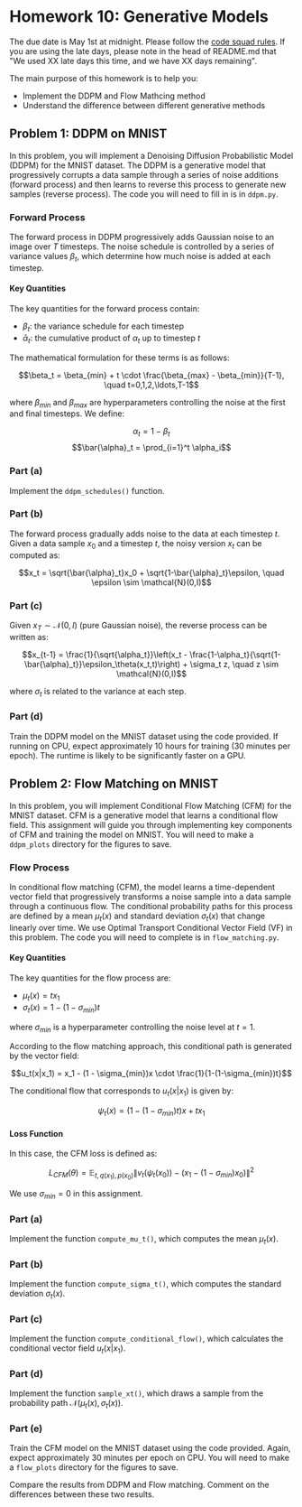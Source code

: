 # Homework 10: Generative Models

The due date is May 1st at midnight. Please follow the [code squad rules](https://junwei-lu.github.io/bst236/chapter_syllabus/syllabus/#code-squad). If you are using the late days, please note in the head of README.md that "We used XX late days this time, and we have XX days remaining". 

The main purpose of this homework is to help you:

- Implement the DDPM and Flow Mathcing method
- Understand the difference between different generative methods


## Problem 1: DDPM on MNIST

In this problem, you will implement a Denoising Diffusion Probabilistic Model (DDPM) for the MNIST dataset. The DDPM is a generative model that progressively corrupts a data sample through a series of noise additions (forward process) and then learns to reverse this process to generate new samples (reverse process). The code you will need to fill in is in `ddpm.py`. 

### Forward Process

The forward process in DDPM progressively adds Gaussian noise to an image over $T$ timesteps. The noise schedule is controlled by a series of variance values $\beta_t$, which determine how much noise is added at each timestep.

#### Key Quantities
The key quantities for the forward process contain:
- $\beta_t$: the variance schedule for each timestep
- $\bar{\alpha}_t$: the cumulative product of $\alpha_t$ up to timestep $t$

The mathematical formulation for these terms is as follows:

$$\beta_t = \beta_{min} + t \cdot \frac{\beta_{max} - \beta_{min}}{T-1}, \quad t=0,1,2,\ldots,T-1$$

where $\beta_{min}$ and $\beta_{max}$ are hyperparameters controlling the noise at the first and final timesteps. We define:

$$\alpha_t = 1 - \beta_t$$
$$\bar{\alpha}_t = \prod_{i=1}^t \alpha_i$$

### Part (a)
Implement the `ddpm_schedules()` function.

### Part (b)
The forward process gradually adds noise to the data at each timestep $t$. Given a data sample $x_0$ and a timestep $t$, the noisy version $x_t$ can be computed as:

$$x_t = \sqrt{\bar{\alpha}_t}x_0 + \sqrt{1-\bar{\alpha}_t}\epsilon, \quad \epsilon \sim \mathcal{N}(0,I)$$

### Part (c)
Given $x_T \sim \mathcal{N}(0,I)$ (pure Gaussian noise), the reverse process can be written as:

$$x_{t-1} = \frac{1}{\sqrt{\alpha_t}}\left(x_t - \frac{1-\alpha_t}{\sqrt{1-\bar{\alpha}_t}}\epsilon_\theta(x_t,t)\right) + \sigma_t z, \quad z \sim \mathcal{N}(0,I)$$

where $\sigma_t$ is related to the variance at each step.

### Part (d)
Train the DDPM model on the MNIST dataset using the code provided. If running on CPU, expect approximately 10 hours for training (30 minutes per epoch). The runtime is likely to be significantly faster on a GPU. 

## Problem 2: Flow Matching on MNIST

In this problem, you will implement Conditional Flow Matching (CFM) for the MNIST dataset. CFM is a generative model that learns a conditional flow field. This assignment will guide you through implementing key components of CFM and training the model on MNIST. You will need to make a `ddpm_plots` directory for the figures to save. 

### Flow Process

In conditional flow matching (CFM), the model learns a time-dependent vector field that progressively transforms a noise sample into a data sample through a continuous flow. The conditional probability paths for this process are defined by a mean $\mu_t(x)$ and standard deviation $\sigma_t(x)$ that change linearly over time. We use Optimal Transport Conditional Vector Field (VF) in this problem. The code you will need to complete is in `flow_matching.py`. 

#### Key Quantities
The key quantities for the flow process are:
- $\mu_t(x) = tx_1$
- $\sigma_t(x) = 1 - (1 - \sigma_{min})t$

where $\sigma_{min}$ is a hyperparameter controlling the noise level at $t = 1$.

According to the flow matching approach, this conditional path is generated by the vector field:

$$u_t(x|x_1) = x_1 - (1 - \sigma_{min})x \cdot \frac{1}{1-(1-\sigma_{min})t}$$

The conditional flow that corresponds to $u_t(x|x_1)$ is given by:

$$\psi_t(x) = (1 - (1 - \sigma_{min})t)x + tx_1$$

#### Loss Function
In this case, the CFM loss is defined as:

$$L_{CFM}(\theta) = \mathbb{E}_{t,q(x_1),p(x_0)} \|v_t(\psi_t(x_0)) - (x_1 - (1 - \sigma_{min})x_0)\|^2$$

We use $\sigma_{min} = 0$ in this assignment.

### Part (a)
Implement the function `compute_mu_t()`, which computes the mean $\mu_t(x)$.

### Part (b)
Implement the function `compute_sigma_t()`, which computes the standard deviation $\sigma_t(x)$.

### Part (c)
Implement the function `compute_conditional_flow()`, which calculates the conditional vector field $u_t(x|x_1)$.

### Part (d)
Implement the function `sample_xt()`, which draws a sample from the probability path $\mathcal{N}(\mu_t(x), \sigma_t(x))$.

### Part (e)
Train the CFM model on the MNIST dataset using the code provided. Again, expect approximately 30 minutes per epoch on CPU. You will need to make a `flow_plots` directory for the figures to save. 

Compare the results from DDPM and Flow matching. Comment on the differences between these two results.

